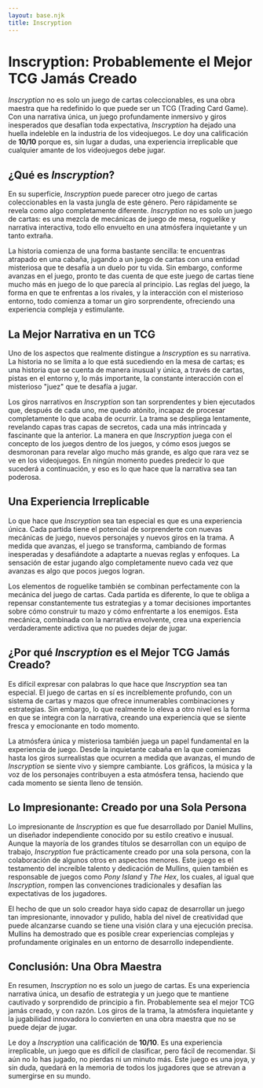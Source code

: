 ```yaml
---
layout: base.njk
title: Inscryption
---
```

# Inscryption: Probablemente el Mejor TCG Jamás Creado

*Inscryption* no es solo un juego de cartas coleccionables, es una obra maestra que ha redefinido lo que puede ser un TCG (Trading Card Game). Con una narrativa única, un juego profundamente inmersivo y giros inesperados que desafían toda expectativa, *Inscryption* ha dejado una huella indeleble en la industria de los videojuegos. Le doy una calificación de **10/10** porque es, sin lugar a dudas, una experiencia irreplicable que cualquier amante de los videojuegos debe jugar.

## ¿Qué es *Inscryption*?

En su superficie, *Inscryption* puede parecer otro juego de cartas coleccionables en la vasta jungla de este género. Pero rápidamente se revela como algo completamente diferente. *Inscryption* no es solo un juego de cartas: es una mezcla de mecánicas de juego de mesa, roguelike y narrativa interactiva, todo ello envuelto en una atmósfera inquietante y un tanto extraña.

La historia comienza de una forma bastante sencilla: te encuentras atrapado en una cabaña, jugando a un juego de cartas con una entidad misteriosa que te desafía a un duelo por tu vida. Sin embargo, conforme avanzas en el juego, pronto te das cuenta de que este juego de cartas tiene mucho más en juego de lo que parecía al principio. Las reglas del juego, la forma en que te enfrentas a los rivales, y la interacción con el misterioso entorno, todo comienza a tomar un giro sorprendente, ofreciendo una experiencia compleja y estimulante.

## La Mejor Narrativa en un TCG

Uno de los aspectos que realmente distingue a *Inscryption* es su narrativa. La historia no se limita a lo que está sucediendo en la mesa de cartas; es una historia que se cuenta de manera inusual y única, a través de cartas, pistas en el entorno y, lo más importante, la constante interacción con el misterioso "juez" que te desafía a jugar.

Los giros narrativos en *Inscryption* son tan sorprendentes y bien ejecutados que, después de cada uno, me quedo atónito, incapaz de procesar completamente lo que acaba de ocurrir. La trama se despliega lentamente, revelando capas tras capas de secretos, cada una más intrincada y fascinante que la anterior. La manera en que *Inscryption* juega con el concepto de los juegos dentro de los juegos, y cómo esos juegos se desmoronan para revelar algo mucho más grande, es algo que rara vez se ve en los videojuegos. En ningún momento puedes predecir lo que sucederá a continuación, y eso es lo que hace que la narrativa sea tan poderosa.

## Una Experiencia Irreplicable

Lo que hace que *Inscryption* sea tan especial es que es una experiencia única. Cada partida tiene el potencial de sorprenderte con nuevas mecánicas de juego, nuevos personajes y nuevos giros en la trama. A medida que avanzas, el juego se transforma, cambiando de formas inesperadas y desafiándote a adaptarte a nuevas reglas y enfoques. La sensación de estar jugando algo completamente nuevo cada vez que avanzas es algo que pocos juegos logran.

Los elementos de roguelike también se combinan perfectamente con la mecánica del juego de cartas. Cada partida es diferente, lo que te obliga a repensar constantemente tus estrategias y a tomar decisiones importantes sobre cómo construir tu mazo y cómo enfrentarte a los enemigos. Esta mecánica, combinada con la narrativa envolvente, crea una experiencia verdaderamente adictiva que no puedes dejar de jugar.

## ¿Por qué *Inscryption* es el Mejor TCG Jamás Creado?

Es difícil expresar con palabras lo que hace que *Inscryption* sea tan especial. El juego de cartas en sí es increíblemente profundo, con un sistema de cartas y mazos que ofrece innumerables combinaciones y estrategias. Sin embargo, lo que realmente lo eleva a otro nivel es la forma en que se integra con la narrativa, creando una experiencia que se siente fresca y emocionante en todo momento.

La atmósfera única y misteriosa también juega un papel fundamental en la experiencia de juego. Desde la inquietante cabaña en la que comienzas hasta los giros surrealistas que ocurren a medida que avanzas, el mundo de *Inscryption* se siente vivo y siempre cambiante. Los gráficos, la música y la voz de los personajes contribuyen a esta atmósfera tensa, haciendo que cada momento se sienta lleno de tensión.

## Lo Impresionante: Creado por una Sola Persona

Lo impresionante de *Inscryption* es que fue desarrollado por Daniel Mullins, un diseñador independiente conocido por su estilo creativo e inusual. Aunque la mayoría de los grandes títulos se desarrollan con un equipo de trabajo, *Inscryption* fue prácticamente creado por una sola persona, con la colaboración de algunos otros en aspectos menores. Este juego es el testamento del increíble talento y dedicación de Mullins, quien también es responsable de juegos como *Pony Island* y *The Hex*, los cuales, al igual que *Inscryption*, rompen las convenciones tradicionales y desafían las expectativas de los jugadores.

El hecho de que un solo creador haya sido capaz de desarrollar un juego tan impresionante, innovador y pulido, habla del nivel de creatividad que puede alcanzarse cuando se tiene una visión clara y una ejecución precisa. Mullins ha demostrado que es posible crear experiencias complejas y profundamente originales en un entorno de desarrollo independiente.

## Conclusión: Una Obra Maestra

En resumen, *Inscryption* no es solo un juego de cartas. Es una experiencia narrativa única, un desafío de estrategia y un juego que te mantiene cautivado y sorprendido de principio a fin. Probablemente sea el mejor TCG jamás creado, y con razón. Los giros de la trama, la atmósfera inquietante y la jugabilidad innovadora lo convierten en una obra maestra que no se puede dejar de jugar.

Le doy a *Inscryption* una calificación de **10/10**. Es una experiencia irreplicable, un juego que es difícil de clasificar, pero fácil de recomendar. Si aún no lo has jugado, no pierdas ni un minuto más. Este juego es una joya, y sin duda, quedará en la memoria de todos los jugadores que se atrevan a sumergirse en su mundo.
